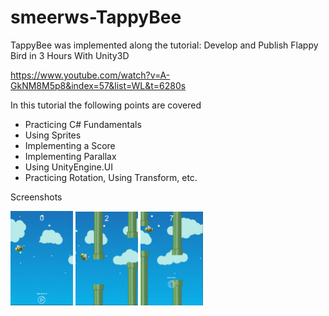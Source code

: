 # smeerws-TappyBee

TappyBee was implemented along the tutorial: Develop and Publish Flappy Bird in 3 Hours With Unity3D

https://www.youtube.com/watch?v=A-GkNM8M5p8&index=57&list=WL&t=6280s

In this tutorial the following points are covered

+ Practicing C# Fundamentals
+ Using Sprites
+ Implementing a Score
+ Implementing Parallax
+ Using UnityEngine.UI
+ Practicing Rotation, Using Transform, etc. 

Screenshots

<div style="float:left;">
<img src="./Screenshots/tappybee-start.jpg" width="100">
<img src="./Screenshots/tappybee-play.jpg" width="100">
<img src="./Screenshots/tappybee-gameover.jpg" width="100">
</div>
